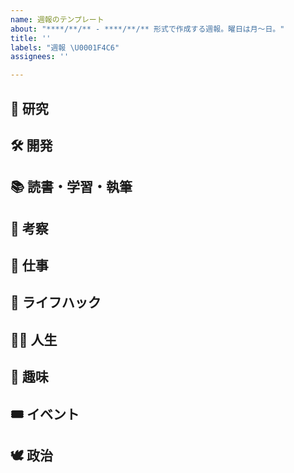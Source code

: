 ```yaml
---
name: 週報のテンプレート
about: "****/**/** - ****/**/** 形式で作成する週報。曜日は月～日。"
title: ''
labels: "週報 \U0001F4C6"
assignees: ''

---
```


## 🔬 研究

## 🛠 開発

## 📚 読書・学習・執筆

## 💭 考察

## 💼 仕事

## 🏡 ライフハック

## 🧙‍♂️ 人生

## 💞 趣味

## 🎟 イベント

## 🕊 政治
